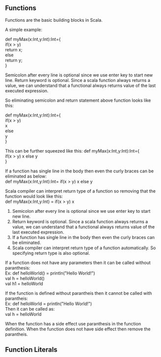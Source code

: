 
## Functions

Functions are the basic building blocks in Scala.

A simple example:

def myMax(x:Int,y:Int):Int={ <br/>
  if(x > y) <br/>
    return x; <br/>
  else <br/>
    return y; <br/>
} <br/>

Semicolon after every line is optional since we use enter key to start new line.
Return keyword is optional. Since a scala function always returns a value, we can understand that a functional always returns value of the last executed expression.

So eliminating semicolon and return statement above function looks like this:

def myMax(x:Int,y:Int):Int={ <br/>
  if(x > y) <br/>
    x <br/>
  else <br/>
    y <br/>
} <br/>

This can be further squeezed like this:
def myMax(x:Int,y:Int):Int={ <br/>
  if(x > y) x else y <br/>
} <br/>

If a function has single line in the body then even the curly braces can be eliminated as below: <br/>
def myMax(x:Int,y:Int):Int= if(x > y) x else y <br/>

Scala compiler can interpret return type of a function so removing that the function would look like this: <br />
def myMax(x:Int,y:Int) = if(x > y) x


1. Semicolon after every line is optional since we use enter key to start new line.
2. Return keyword is optional. Since a scala function always returns a value, we can understand that a functional always returns value of the last executed expression.
3. If a function has single line in the body then even the curly braces can be eliminated.
4. Scala compiler can interpret return type of a function automatically. So specifying return type is also optional.

If a function does not have any parameters then it can be called without paranthesis: <br/>
Ex: def helloWorld() = println("Hello World!") <br/>
val h = helloWorld() <br/>
val h1 = helloWorld <br/>

If the function is defined without parantheis then it cannot be called with parantheis: <br/>
Ex: def helloWorld = println("Hello World!") <br/>
Then it can be called as: <br/>
 val h = helloWorld <br/>
 
 When the function has a side effect use paranthesis in the function definition.
 When the function does not have side effect then remove the parantheis.
 
 ## Function Literals
 
 
 






